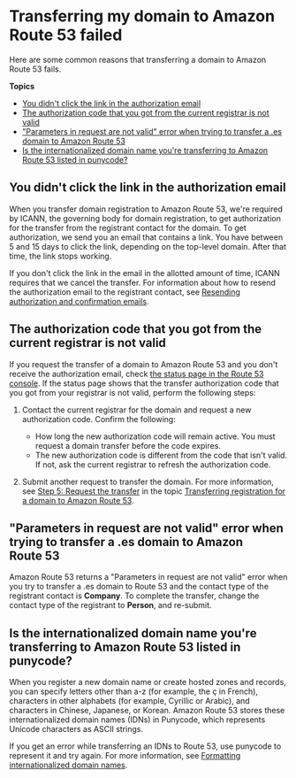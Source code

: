 # Transferring my domain to Amazon Route 53 failed<a name="troubleshooting-domain-transfer-failed"></a>

Here are some common reasons that transferring a domain to Amazon Route 53 fails\.

**Topics**
+ [You didn't click the link in the authorization email](#troubleshooting-domain-transfer-failed-click-link)
+ [The authorization code that you got from the current registrar is not valid](#troubleshooting-domain-transfer-failed-authorization-code-invalid)
+ ["Parameters in request are not valid" error when trying to transfer a \.es domain to Amazon Route 53](#troubleshooting-domain-transfer-failed-parameters-in-request-are-not-valid)
+ [Is the internationalized domain name you're transferring to Amazon Route 53 listed in punycode?](#troubleshooting-domain-transfer-failed-internationalized-domain-names)

## You didn't click the link in the authorization email<a name="troubleshooting-domain-transfer-failed-click-link"></a>

When you transfer domain registration to Amazon Route 53, we're required by ICANN, the governing body for domain registration, to get authorization for the transfer from the registrant contact for the domain\. To get authorization, we send you an email that contains a link\. You have between 5 and 15 days to click the link, depending on the top\-level domain\. After that time, the link stops working\.

If you don't click the link in the email in the allotted amount of time, ICANN requires that we cancel the transfer\. For information about how to resend the authorization email to the registrant contact, see [Resending authorization and confirmation emails](domain-click-email-link.md)\.

## The authorization code that you got from the current registrar is not valid<a name="troubleshooting-domain-transfer-failed-authorization-code-invalid"></a>

If you request the transfer of a domain to Amazon Route 53 and you don't receive the authorization email, check [the status page in the Route 53 console](https://docs.aws.amazon.com/Route53/latest/DeveloperGuide/domain-transfer-to-route-53-status.html)\. If the status page shows that the transfer authorization code that you got from your registrar is not valid, perform the following steps:

1. Contact the current registrar for the domain and request a new authorization code\. Confirm the following:
   + How long the new authorization code will remain active\. You must request a domain transfer before the code expires\.
   + The new authorization code is different from the code that isn't valid\. If not, ask the current registrar to refresh the authorization code\.

1. Submit another request to transfer the domain\. For more information, see [Step 5: Request the transfer](domain-transfer-to-route-53.md#domain-transfer-to-route-53-request-transfer) in the topic [Transferring registration for a domain to Amazon Route 53](domain-transfer-to-route-53.md)\.

## "Parameters in request are not valid" error when trying to transfer a \.es domain to Amazon Route 53<a name="troubleshooting-domain-transfer-failed-parameters-in-request-are-not-valid"></a>

Amazon Route 53 returns a "Parameters in request are not valid" error when you try to transfer a \.es domain to Route 53 and the contact type of the registrant contact is **Company**\. To complete the transfer, change the contact type of the registrant to **Person**, and re\-submit\. 

## Is the internationalized domain name you're transferring to Amazon Route 53 listed in punycode?<a name="troubleshooting-domain-transfer-failed-internationalized-domain-names"></a>

When you register a new domain name or create hosted zones and records, you can specify letters other than a\-z \(for example, the ç in French\), characters in other alphabets \(for example, Cyrillic or Arabic\), and characters in Chinese, Japanese, or Korean\. Amazon Route 53 stores these internationalized domain names \(IDNs\) in Punycode, which represents Unicode characters as ASCII strings\.

If you get an error while transferring an IDNs to Route 53, use punycode to represent it and try again\. For more information, see [Formatting internationalized domain names](DomainNameFormat.md#domain-name-format-idns)\.